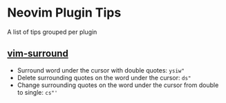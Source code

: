 # Neovim Plugin Tips
A list of tips grouped per plugin

## [vim-surround](https://github.com/tpope/vim-surround)
* Surround word under the cursor with double quotes: `ysiw"`
* Delete surrounding quotes on the word under the cursor: `ds"`
* Change surrounding quotes on the word under the cursor from double to single: `cs"'`
